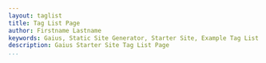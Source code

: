 ```yaml
---
layout: taglist
title: Tag List Page
author: Firstname Lastname
keywords: Gaius, Static Site Generator, Starter Site, Example Tag List Page
description: Gaius Starter Site Tag List Page
...
```

